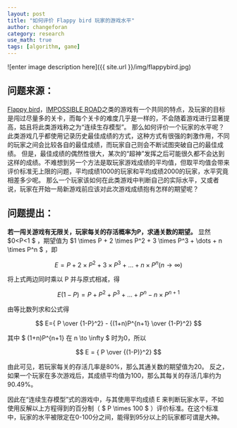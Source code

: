 ```yaml
---
layout: post
title: "如何评价 Flappy bird 玩家的游戏水平"
author: changeforan
category: research
use_math: true
tags: [algorithm, game]
---
```


![enter image description here]({{ site.url }}/img/flappybird.jpg)


## 问题来源：
[Flappy bird](http://baike.baidu.com/link?url=p_HLU-ZwYNxyAqslOrKmfhwWjfHoObiAmHQ8y18a0TQ6vF-3NF-cpSdW3n_cYg54Ta-QBfrnxzc45TakpCfzQKpY5h7JvXGViR9Qi_2-7De)，[IMPOSSIBLE ROAD](http://www.appgame.com/archives/158145.html)之类的游戏有一个共同的特点，及玩家的目标是闯过尽量多的关卡，而每个关卡的难度几乎是一样的，不会随着游戏进行显著提高，姑且将此类游戏称之为“连续生存模型”。
那么如何评价一个玩家的水平呢？此类游戏几乎都使用记录历史最佳成绩的方式，这种方式有很强的刺激作用，不同的玩家之间会比较各自的最佳成绩，而玩家自己则会不断试图突破自己的最佳成绩。
但是，最佳成绩的偶然性很大，某次的“超神”发挥之后可能很久都不会达到这样的成绩。不难想到另一个方法是取玩家游戏成绩的平均值，但取平均值会带来评价标准无上限的问题，平均成绩1000的玩家和平均成绩2000的玩家，水平究竟相差多少呢。
那么一个玩家该如何在此类游戏中判断自己的实际水平，又或者说，玩家在开始一局新游戏前应该对此次游戏成绩抱有怎样的期望呢？

<!--more-->

## 问题提出：

**若一闯关游戏有无限关，玩家每关的存活概率为P，求通关数的期望。**
显然$0<P<1 $ ，期望值为 $1 \times P + 2 \times P^2 + 3 \times P^3 + \dots + n \times P^n $  ，即

$$ E =  P + 2 \times P^2 + 3 \times P^3 + \dots + n \times P^n  (n \to \infty) $$

将上式两边同时乘以 P 并与原式相减，得

$$ E(1-P) = P + P^2 + P^3+ \dots +P^n - n\times P^{n+1} $$

由等比数列求和公式得

$$ E={ P \over {1-P}^2} - {(1+n)P^{n+1} \over {1-P}^2} $$

其中 $ (1+n)P^{n+1} 在 n \to \infty $ 时为0，所以

$$ E =  { P \over {(1-P)}^2} $$

由此可见，若玩家每关的存活几率是80%，那么其通关数的期望值为20。
反之，如果一个玩家在多次游戏后，其成绩平均值为100，那么其每关的存活几率约为90.49%。

因此在“连续生存模型”式的游戏中，与其使用平均成绩 E 来判断玩家水平，不如使用反解以上方程得到的百分制（ $ P \times 100 $ ）评价标准。在这个标准中，玩家的水平被限定在0-100分之间，能得到95分以上的玩家都可谓是大神。

